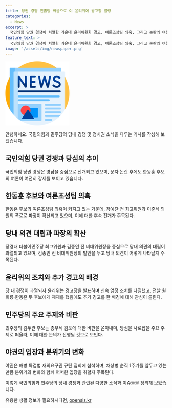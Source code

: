 ```yaml
---
title: 당권 경쟁 진흙탕 싸움으로 여 윤리위에 경고장 발령
categories:
  - News
excerpt: >
  국민의힘 당권 경쟁이 치열한 가운데 윤리위원회 경고, 여론조성팀 의혹, 그리고 논란의 여론 등이 뜨거운 이슈로 떠오르고 있다. 당원 40% 집중 영남의 주목할 만한 승부처로 주목되는 대전세. 의혹 파장 확산과 당내 의견 차이로도 관심을 모으고 있으며, 국민의힘의 논란과 대통령 후보들의 발언이 주목받고 있다. 윤리위원회의 경고와 함께 민주당의 전당대회 국면과 야권의 행보, 분위기 환기 등도 주목해야 한다.
feature_text: >
  국민의힘 당권 경쟁이 치열한 가운데 윤리위원회 경고, 여론조성팀 의혹, 그리고 논란의 여론 등이 뜨거운 이슈로 떠오르고 있다. 당원 40% 집중 영남의 주목할 만한 승부처로 주목되는 대전세. 의혹 파장 확산과 당내 의견 차이로도 관심을 모으고 있으며, 국민의힘의 논란과 대통령 후보들의 발언이 주목받고 있다. 윤리위원회의 경고와 함께 민주당의 전당대회 국면과 야권의 행보, 분위기 환기 등도 주목해야 한다.
image: '/assets/img/newspaper.png'
---
```


<p><img src="/assets/img/newspaper.png" alt="kimp 속보" /></p>

<p>안녕하세요. 국민의힘과 민주당의 당내 경쟁 및 정치권 소식을 다루는 기사를 작성해 보겠습니다.</p>

<h2 data-ke-size="size26">국민의힘 당권 경쟁과 당심의 추이</h2>

<p>국민의힘 당권 경쟁은 영남을 중심으로 전개되고 있으며, 문자 논란 후에도 한동훈 후보의 여론이 여전히 강세를 보이고 있습니다.</p>

<h2 data-ke-size="size26">한동훈 후보와 여론조성팀 의혹</h2>

<p>한동훈 후보의 여론조성팀 의혹이 커지고 있는 가운데, 장예찬 전 최고위원과 이준석 의원의 폭로로 파장이 확산되고 있으며, 이에 대한 후속 전개가 주목된다.</p>

<h2 data-ke-size="size26">당내 의견 대립과 파장의 확산</h2>

<p>장경태 더불어민주당 최고위원과 김종인 전 비대위원장을 중심으로 당내 의견의 대립이 과열되고 있으며, 김종인 전 비대위원장의 발언을 두고 당내 의견이 어떻게 나타날지 주목된다.</p>

<h2 data-ke-size="size26">윤리위의 조치와 추가 경고의 배경</h2>

<p>당 내 경쟁이 과열되자 윤리위는 경고장을 발표하며 신속 엄정 조치를 다짐했고, 전날 원희룡·한동훈 두 후보에게 제재를 했음에도 추가 경고를 한 배경에 대해 관심이 쏠린다.</p>

<h2 data-ke-size="size26">민주당의 주요 주제와 비판</h2>

<p>민주당의 김두관 후보는 종부세 검토에 대한 비판을 쏟아내며, 당심을 사로잡을 주요 주제로 떠올라, 이에 대한 논의가 진행될 것으로 보인다.</p>

<h2 data-ke-size="size26">야권의 입장과 분위기의 변화</h2>

<p>야권은 해병 특검법 재의요구권 규탄 집회에 참석하며, 채상병 순직 1주기를 앞두고 있는 만큼 분위기의 변화와 함께 어떠한 입장을 취할지 주목된다.</p>

<p>이렇게 국민의힘과 민주당의 당내 경쟁과 관련된 다양한 소식과 이슈들을 정리해 보았습니다.</p>
유용한 생활 정보가 필요하시다면, <a href="https://opensis.kr" rel="dofollow">opensis.kr</a>


